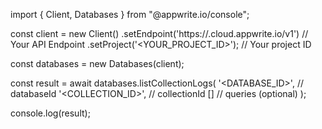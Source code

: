 import { Client, Databases } from "@appwrite.io/console";

const client = new Client()
    .setEndpoint('https://<REGION>.cloud.appwrite.io/v1') // Your API Endpoint
    .setProject('<YOUR_PROJECT_ID>'); // Your project ID

const databases = new Databases(client);

const result = await databases.listCollectionLogs(
    '<DATABASE_ID>', // databaseId
    '<COLLECTION_ID>', // collectionId
    [] // queries (optional)
);

console.log(result);
